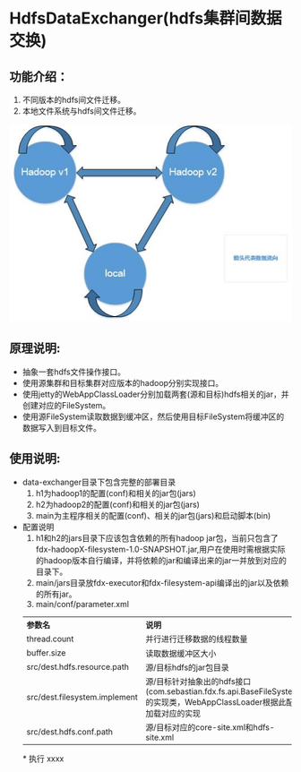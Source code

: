 # HdfsDataExchanger(hdfs集群间数据交换)
## 
## 功能介绍：
  1. 不同版本的hdfs间文件迁移。
  2. 本地文件系统与hdfs间文件迁移。
  
  ![avatar](https://github.com/SebastinHe/Resources/blob/master/HdfsDataExchanger/1.jpg?raw=true)  

## 原理说明:
* 抽象一套hdfs文件操作接口。
* 使用源集群和目标集群对应版本的hadoop分别实现接口。
* 使用jetty的WebAppClassLoader分别加载两套(源和目标)hdfs相关的jar，并创建对应的FileSystem。
* 使用源FileSystem读取数据到缓冲区，然后使用目标FileSystem将缓冲区的数据写入到目标文件。

## 使用说明:
* data-exchanger目录下包含完整的部署目录
  1. h1为hadoop1的配置(conf)和相关的jar包(jars)
  2. h2为hadoop2的配置(conf)和相关的jar包(jars)
  3. main为主程序相关的配置(conf)、相关的jar包(jars)和启动脚本(bin)
* 配置说明
  1. h1和h2的jars目录下应该包含依赖的所有hadoop jar包，当前只包含了fdx-hadoopX-filesystem-1.0-SNAPSHOT.jar,用户在使用时需根据实际的hadoop版本自行编译，并将依赖的jar和编译出来的jar一并放到对应的目录下。
  2. main/jars目录放fdx-executor和fdx-filesystem-api编译出的jar以及依赖的所有jar。
  3. main/conf/parameter.xml
  <table>
  <tr>
    <th>参数名</th>
    <th>说明</th>
  </tr>
  <tr>
    <td>thread.count</td>
    <td>并行进行迁移数据的线程数量</td>
  </tr>
  <tr>
    <td>buffer.size</td>
    <td>读取数据缓冲区大小</td>
  </tr>
  <tr>
    <td>src/dest.hdfs.resource.path</td>
    <td>源/目标hdfs的jar包目录</td>
  </tr>
  <tr>
    <td>src/dest.filesystem.implement</td>
    <td>源/目标针对抽象出的hdfs接口(com.sebastian.fdx.fs.api.BaseFileSystem)的实现类，WebAppClassLoader根据此配置加载对应的实现</td>
  </tr>
  <tr>
    <td>src/dest.hdfs.conf.path</td>
    <td>源/目标对应的core-site.xml和hdfs-site.xml</td>
  </tr>
</table>
* 执行
    xxxx
